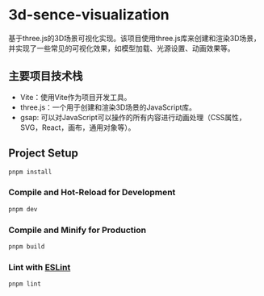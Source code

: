 # 3d-sence-visualization

基于three.js的3D场景可视化实现。该项目使用three.js库来创建和渲染3D场景，并实现了一些常见的可视化效果，如模型加载、光源设置、动画效果等。

## 主要项目技术栈

- Vite：使用Vite作为项目开发工具。
- three.js：一个用于创建和渲染3D场景的JavaScript库。
- gsap: 可以对JavaScript可以操作的所有内容进行动画处理（CSS属性，SVG，React，画布，通用对象等）。

## Project Setup

```sh
pnpm install
```

### Compile and Hot-Reload for Development

```sh
pnpm dev
```

### Compile and Minify for Production

```sh
pnpm build
```

### Lint with [ESLint](https://eslint.org/)

```sh
pnpm lint
```
